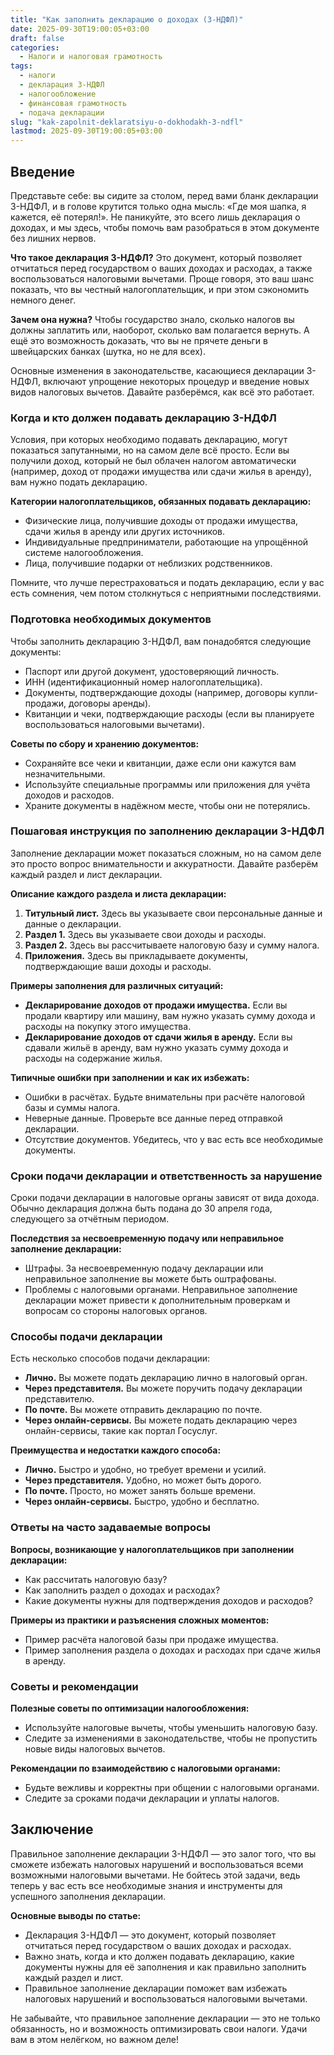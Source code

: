 ```yaml
---
title: "Как заполнить декларацию о доходах (3-НДФЛ)"
date: 2025-09-30T19:00:05+03:00
draft: false
categories:
  - Налоги и налоговая грамотность
tags:
  - налоги
  - декларация 3-НДФЛ
  - налогообложение
  - финансовая грамотность
  - подача декларации
slug: "kak-zapolnit-deklaratsiyu-o-dokhodakh-3-ndfl"
lastmod: 2025-09-30T19:00:05+03:00
---
```


## Введение

Представьте себе: вы сидите за столом, перед вами бланк декларации 3-НДФЛ, и в голове крутится только одна мысль: «Где моя шапка, я кажется, её потерял!». Не паникуйте, это всего лишь декларация о доходах, и мы здесь, чтобы помочь вам разобраться в этом документе без лишних нервов.

**Что такое декларация 3-НДФЛ?** Это документ, который позволяет отчитаться перед государством о ваших доходах и расходах, а также воспользоваться налоговыми вычетами. Проще говоря, это ваш шанс показать, что вы честный налогоплательщик, и при этом сэкономить немного денег.

**Зачем она нужна?** Чтобы государство знало, сколько налогов вы должны заплатить или, наоборот, сколько вам полагается вернуть. А ещё это возможность доказать, что вы не прячете деньги в швейцарских банках (шутка, но не для всех).

Основные изменения в законодательстве, касающиеся декларации 3-НДФЛ, включают упрощение некоторых процедур и введение новых видов налоговых вычетов. Давайте разберёмся, как всё это работает.

### Когда и кто должен подавать декларацию 3-НДФЛ

Условия, при которых необходимо подавать декларацию, могут показаться запутанными, но на самом деле всё просто. Если вы получили доход, который не был облачен налогом автоматически (например, доход от продажи имущества или сдачи жилья в аренду), вам нужно подать декларацию.

**Категории налогоплательщиков, обязанных подавать декларацию:**

- Физические лица, получившие доходы от продажи имущества, сдачи жилья в аренду или других источников.
- Индивидуальные предприниматели, работающие на упрощённой системе налогообложения.
- Лица, получившие подарки от неблизких родственников.

Помните, что лучше перестраховаться и подать декларацию, если у вас есть сомнения, чем потом столкнуться с неприятными последствиями.

### Подготовка необходимых документов

Чтобы заполнить декларацию 3-НДФЛ, вам понадобятся следующие документы:

- Паспорт или другой документ, удостоверяющий личность.
- ИНН (идентификационный номер налогоплательщика).
- Документы, подтверждающие доходы (например, договоры купли-продажи, договоры аренды).
- Квитанции и чеки, подтверждающие расходы (если вы планируете воспользоваться налоговыми вычетами).

**Советы по сбору и хранению документов:**

- Сохраняйте все чеки и квитанции, даже если они кажутся вам незначительными.
- Используйте специальные программы или приложения для учёта доходов и расходов.
- Храните документы в надёжном месте, чтобы они не потерялись.

### Пошаговая инструкция по заполнению декларации 3-НДФЛ

Заполнение декларации может показаться сложным, но на самом деле это просто вопрос внимательности и аккуратности. Давайте разберём каждый раздел и лист декларации.

**Описание каждого раздела и листа декларации:**

1. **Титульный лист.** Здесь вы указываете свои персональные данные и данные о декларации.
2. **Раздел 1.** Здесь вы указываете свои доходы и расходы.
3. **Раздел 2.** Здесь вы рассчитываете налоговую базу и сумму налога.
4. **Приложения.** Здесь вы прикладываете документы, подтверждающие ваши доходы и расходы.

**Примеры заполнения для различных ситуаций:**

- **Декларирование доходов от продажи имущества.** Если вы продали квартиру или машину, вам нужно указать сумму дохода и расходы на покупку этого имущества.
- **Декларирование доходов от сдачи жилья в аренду.** Если вы сдавали жильё в аренду, вам нужно указать сумму дохода и расходы на содержание жилья.

**Типичные ошибки при заполнении и как их избежать:**

- Ошибки в расчётах. Будьте внимательны при расчёте налоговой базы и суммы налога.
- Неверные данные. Проверьте все данные перед отправкой декларации.
- Отсутствие документов. Убедитесь, что у вас есть все необходимые документы.

### Сроки подачи декларации и ответственность за нарушение

Сроки подачи декларации в налоговые органы зависят от вида дохода. Обычно декларация должна быть подана до 30 апреля года, следующего за отчётным периодом.

**Последствия за несвоевременную подачу или неправильное заполнение декларации:**

- Штрафы. За несвоевременную подачу декларации или неправильное заполнение вы можете быть оштрафованы.
- Проблемы с налоговыми органами. Неправильное заполнение декларации может привести к дополнительным проверкам и вопросам со стороны налоговых органов.

### Способы подачи декларации

Есть несколько способов подачи декларации:

- **Лично.** Вы можете подать декларацию лично в налоговый орган.
- **Через представителя.** Вы можете поручить подачу декларации представителю.
- **По почте.** Вы можете отправить декларацию по почте.
- **Через онлайн-сервисы.** Вы можете подать декларацию через онлайн-сервисы, такие как портал Госуслуг.

**Преимущества и недостатки каждого способа:**

- **Лично.** Быстро и удобно, но требует времени и усилий.
- **Через представителя.** Удобно, но может быть дорого.
- **По почте.** Просто, но может занять больше времени.
- **Через онлайн-сервисы.** Быстро, удобно и бесплатно.

### Ответы на часто задаваемые вопросы

**Вопросы, возникающие у налогоплательщиков при заполнении декларации:**

- Как рассчитать налоговую базу?
- Как заполнить раздел о доходах и расходах?
- Какие документы нужны для подтверждения доходов и расходов?

**Примеры из практики и разъяснения сложных моментов:**

- Пример расчёта налоговой базы при продаже имущества.
- Пример заполнения раздела о доходах и расходах при сдаче жилья в аренду.

### Советы и рекомендации

**Полезные советы по оптимизации налогообложения:**

- Используйте налоговые вычеты, чтобы уменьшить налоговую базу.
- Следите за изменениями в законодательстве, чтобы не пропустить новые виды налоговых вычетов.

**Рекомендации по взаимодействию с налоговыми органами:**

- Будьте вежливы и корректны при общении с налоговыми органами.
- Следите за сроками подачи декларации и уплаты налогов.

## Заключение

Правильное заполнение декларации 3-НДФЛ — это залог того, что вы сможете избежать налоговых нарушений и воспользоваться всеми возможными налоговыми вычетами. Не бойтесь этой задачи, ведь теперь у вас есть все необходимые знания и инструменты для успешного заполнения декларации.

**Основные выводы по статье:**

- Декларация 3-НДФЛ — это документ, который позволяет отчитаться перед государством о ваших доходах и расходах.
- Важно знать, когда и кто должен подавать декларацию, какие документы нужны для её заполнения и как правильно заполнить каждый раздел и лист.
- Правильное заполнение декларации поможет вам избежать налоговых нарушений и воспользоваться налоговыми вычетами.

Не забывайте, что правильное заполнение декларации — это не только обязанность, но и возможность оптимизировать свои налоги. Удачи вам в этом нелёгком, но важном деле!
